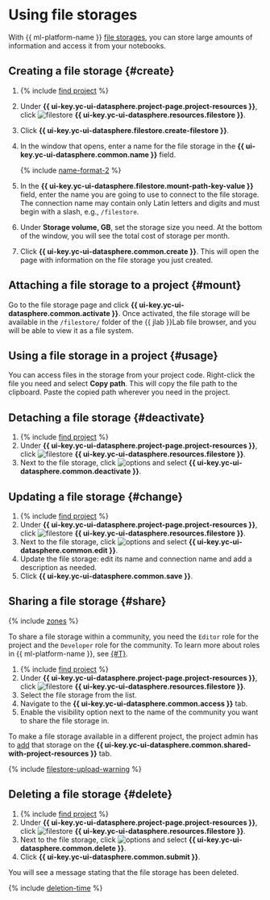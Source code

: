# Using file storages

With {{ ml-platform-name }} [file storages](../../concepts/filestores.md), you can store large amounts of information and access it from your notebooks.

## Creating a file storage {#create}

1. {% include [find project](../../../_includes/datasphere/ui-find-project.md) %}
1. Under **{{ ui-key.yc-ui-datasphere.project-page.project-resources }}**, click ![filestore](../../../_assets/console-icons/cube.svg) **{{ ui-key.yc-ui-datasphere.resources.filestore }}**.
1. Click **{{ ui-key.yc-ui-datasphere.filestore.create-filestore }}**.
1. In the window that opens, enter a name for the file storage in the **{{ ui-key.yc-ui-datasphere.common.name }}** field.

   {% include [name-format-2](../../../_includes/name-format-2.md) %}

1. In the **{{ ui-key.yc-ui-datasphere.filestore.mount-path-key-value }}** field, enter the name you are going to use to connect to the file storage. The connection name may contain only Latin letters and digits and must begin with a slash, e.g., `/filestore`.
1. Under **Storage volume, GB**, set the storage size you need. At the bottom of the window, you will see the total cost of storage per month.
1. Click **{{ ui-key.yc-ui-datasphere.common.create }}**. This will open the page with information on the file storage you just created.

## Attaching a file storage to a project {#mount}

Go to the file storage page and click **{{ ui-key.yc-ui-datasphere.common.activate }}**. Once activated, the file storage will be available in the `/filestore/` folder of the {{ jlab }}Lab file browser, and you will be able to view it as a file system.

## Using a file storage in a project {#usage}

You can access files in the storage from your project code. Right-click the file you need and select **Copy path**. This will copy the file path to the clipboard. Paste the copied path wherever you need in the project.

## Detaching a file storage {#deactivate}

1. {% include [find project](../../../_includes/datasphere/ui-find-project.md) %}
1. Under **{{ ui-key.yc-ui-datasphere.project-page.project-resources }}**, click ![filestore](../../../_assets/console-icons/cube.svg) **{{ ui-key.yc-ui-datasphere.resources.filestore }}**.
1. Next to the file storage, click ![options](../../../_assets/console-icons/ellipsis.svg) and select **{{ ui-key.yc-ui-datasphere.common.deactivate }}**.

## Updating a file storage {#change}

1. {% include [find project](../../../_includes/datasphere/ui-find-project.md) %}
1. Under **{{ ui-key.yc-ui-datasphere.project-page.project-resources }}**, click ![filestore](../../../_assets/console-icons/cube.svg) **{{ ui-key.yc-ui-datasphere.resources.filestore }}**.
1. Next to the file storage, click ![options](../../../_assets/console-icons/ellipsis.svg) and select **{{ ui-key.yc-ui-datasphere.common.edit }}**.
1. Update the file storage: edit its name and connection name and add a description as needed.
1. Click **{{ ui-key.yc-ui-datasphere.common.save }}**.

## Sharing a file storage {#share}

{% include [zones](../../../_includes/datasphere/zones.md) %}

To share a file storage within a community, you need the `Editor` role for the project and the `Developer` role for the community. To learn more about roles in {{ ml-platform-name }}, see [{#T}](../../security/index.md).

1. {% include [find project](../../../_includes/datasphere/ui-find-project.md) %}
1. Under **{{ ui-key.yc-ui-datasphere.project-page.project-resources }}**, click ![filestore](../../../_assets/console-icons/cube.svg) **{{ ui-key.yc-ui-datasphere.resources.filestore }}**.
1. Select the file storage from the list.
1. Navigate to the **{{ ui-key.yc-ui-datasphere.common.access }}** tab.
1. Enable the visibility option next to the name of the community you want to share the file storage in.

To make a file storage available in a different project, the project admin has to [add](../projects/use-shared-resource.md) that storage on the **{{ ui-key.yc-ui-datasphere.common.shared-with-project-resources }}** tab.

{% include [filestore-upload-warning](../../../_includes/datasphere/filestore-upload-warning.md) %}

## Deleting a file storage {#delete}

1. {% include [find project](../../../_includes/datasphere/ui-find-project.md) %}
1. Under **{{ ui-key.yc-ui-datasphere.project-page.project-resources }}**, click ![filestore](../../../_assets/console-icons/cube.svg) **{{ ui-key.yc-ui-datasphere.resources.filestore }}**.
1. Next to the file storage, click ![options](../../../_assets/console-icons/ellipsis.svg) and select **{{ ui-key.yc-ui-datasphere.common.delete }}**.
1. Click **{{ ui-key.yc-ui-datasphere.common.submit }}**.

You will see a message stating that the file storage has been deleted.

{% include [deletion-time](../../../_includes/datasphere/deletion-time.md) %}